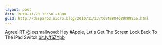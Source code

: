 ```yaml
---
layout: post
date: 2010-11-23 15:58 +1000
guid: http://desparoz.micro.blog/2010/11/23/t6949804080889856.html
---
```

Agree! RT @leesmallwood: Hey #Apple, Let's Get The Screen Lock Back To The iPad Switch [bit.ly/fSZYpb](http://bit.ly/fSZYpb)

